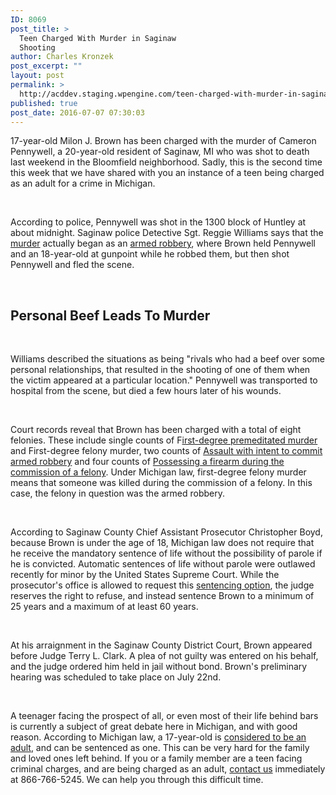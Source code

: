```yaml
---
ID: 8069
post_title: >
  Teen Charged With Murder in Saginaw
  Shooting
author: Charles Kronzek
post_excerpt: ""
layout: post
permalink: >
  http://acddev.staging.wpengine.com/teen-charged-with-murder-in-saginaw-shooting.html
published: true
post_date: 2016-07-07 07:30:03
---
```

<span style="font-weight: 400;">17-year-old Milon J. Brown has been charged with the murder of Cameron Pennywell, a 20-year-old resident of Saginaw, MI who was shot to death last weekend in the Bloomfield neighborhood. Sadly, this is the second time this week that we have shared with you an instance of a teen being charged as an adult for a crime in Michigan.</span>

&nbsp;

<span style="font-weight: 400;">According to police, Pennywell was shot in the 1300 block of Huntley at about midnight. Saginaw police Detective Sgt. Reggie Williams says that the </span><a href="http://acddev.staging.wpengine.com/michigan-open-murder-attorneys.html"><span style="font-weight: 400;">murder</span></a><span style="font-weight: 400;"> actually began as an </span><a href="http://acddev.staging.wpengine.com/michigan-armed-robbery-attorney.html"><span style="font-weight: 400;">armed robbery</span></a><span style="font-weight: 400;">, where Brown held Pennywell and an 18-year-old at gunpoint while he robbed them, but then shot Pennywell and fled the scene. </span>

&nbsp;
<h2>Personal Beef Leads To Murder</h2>
&nbsp;

Williams described the situations as being "rivals who had a beef over some personal relationships, that resulted in the shooting of one of them when the victim appeared at a particular location." Pennywell was transported to hospital from the scene, but died a few hours later of his wounds.

&nbsp;

<span style="font-weight: 400;">Court records reveal that Brown has been charged with a total of eight felonies. These include single counts of F</span><a href="http://acddev.staging.wpengine.com/homicide.html"><span style="font-weight: 400;">irst-degree premeditated murder</span></a><span style="font-weight: 400;"> and First-degree felony murder, two counts of </span><a href="http://acddev.staging.wpengine.com/assault-charges.html"><span style="font-weight: 400;">Assault with intent to commit armed robbery</span></a><span style="font-weight: 400;"> and four counts of </span><a href="http://acddev.staging.wpengine.com/michigan-felony-firearm-attorneys-michigan-gun-lawyers.html"><span style="font-weight: 400;">Possessing a firearm during the commission of a felony</span></a><span style="font-weight: 400;">. Under Michigan law, first-degree felony murder means that someone was killed during the commission of a felony. In this case, the felony in question was the armed robbery.</span>

&nbsp;

<span style="font-weight: 400;">According to Saginaw County Chief Assistant Prosecutor Christopher Boyd, because Brown is under the age of 18, Michigan law does not require that he receive the mandatory sentence of life without the possibility of parole if he is convicted. Automatic sentences of life without parole were outlawed recently for minor by the United States Supreme Court. While the prosecutor's office is allowed to request this </span><a href="http://acddev.staging.wpengine.com/sentencing-options.html"><span style="font-weight: 400;">sentencing option</span></a><span style="font-weight: 400;">, the judge reserves the right to refuse, and instead sentence Brown to a minimum of 25 years and a maximum of at least 60 years.</span>

&nbsp;

<span style="font-weight: 400;">At his arraignment in the Saginaw County District Court, Brown appeared before Judge Terry L. Clark. A plea of not guilty was entered on his behalf, and the judge ordered him held in jail without bond. Brown's preliminary hearing was scheduled to take place on July 22nd.</span>

&nbsp;

<span style="font-weight: 400;">A teenager facing the prospect of all, or even most of their life behind bars is currently a subject of great debate here in Michigan, and with good reason. According to Michigan law, a 17-year-old is </span><a href="http://acddev.staging.wpengine.com/bills-in-progress-to-raise-adult-criminal-age-to-18.html"><span style="font-weight: 400;">considered to be an adult</span></a><span style="font-weight: 400;">, and can be sentenced as one. This can be very hard for the family and loved ones left behind. If you or a family member are a teen facing criminal charges, and are being charged as an adult, </span><a href="http://acddev.staging.wpengine.com/contact-us.html"><span style="font-weight: 400;">contact us</span></a><span style="font-weight: 400;"> immediately at 866-766-5245. We can help you through this difficult time.</span>
